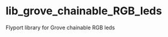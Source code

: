 lib_grove_chainable_RGB_leds
============================

Flyport library for Grove chainable RGB leds 
